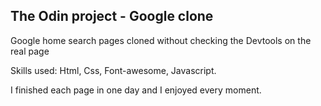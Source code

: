 ## The Odin project - Google clone

Google home search pages cloned without checking the Devtools on the real page

Skills used: Html, Css, Font-awesome, Javascript.

I finished each page in one day and I enjoyed every moment.
